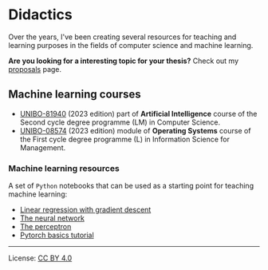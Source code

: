 # Didactics

Over the years, I've been creating several resources for teaching and learning purposes in the fields of computer science and machine learning.

**Are you looking for a interesting topic for your thesis?** Check out my [proposals](didactics/proposals.md) page.

## Machine learning courses

* [UNIBO-81940](didactics/81940.markdown) (2023 edition) part of **Artificial Intelligence** course of the Second cycle degree programme (LM) in Computer Science.
* [UNIBO-08574](didactics/08574.markdown) (2023 edition) module of **Operating Systems** course of the First cycle degree programme (L) in Information Science for Management.

### Machine learning resources

A set of `Python` notebooks that can be used as a starting point for teaching machine learning:

* [Linear regression with gradient descent](assets/src/linear-regression-w-gradient-descent.ipynb)
* [The neural network](assets/src/nn-rulez.ipynb)
* [The perceptron](assets/src/percettrone.ipynb)
* [Pytorch basics tutorial](assets/src/pytorch-tutorial.ipynb)

---

License: [CC BY 4.0](https://creativecommons.org/licenses/by/4.0/)
